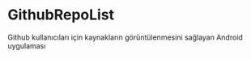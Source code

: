 # GithubRepoList
Github kullanıcıları için kaynakların görüntülenmesini sağlayan Android uygulaması

